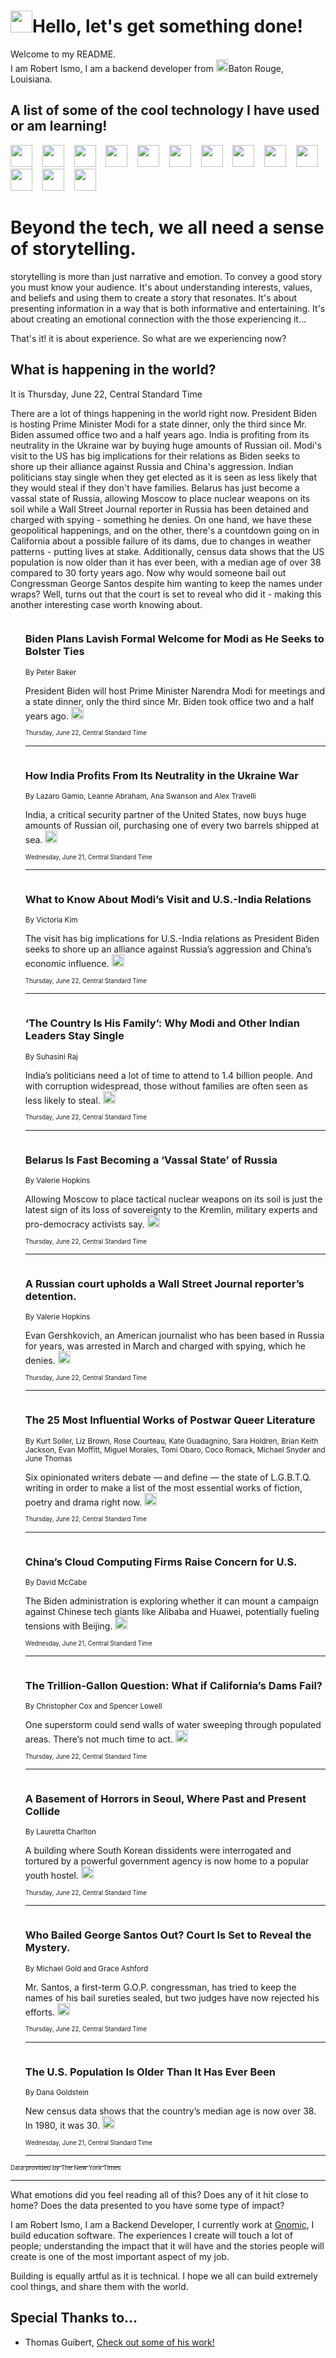 <h1><img src="https://emojis.slackmojis.com/emojis/images/1643514375/3493/hot-coffee.gif?1643514375" width="35"/>Hello, let's get something done!</h1>

<p>Welcome to my README.<br/>
I am Robert Ismo, I am a backend developer from <img src="https://emojis.slackmojis.com/emojis/images/1638395689/50435/moulin_rouge.png?1638395689" width="20"/>Baton Rouge, Louisiana.</p>
<h2>A list of some of the cool technology I have used or am learning!</h2>
<p>
<img src="https://emojis.slackmojis.com/emojis/images/1643516091/21142/meow_bongotap.gif?1643516091" width="35" alt="">
<img src="https://img.shields.io/badge/Favorite%20Frontend%20Framework-SvelteKit-f83903" alt="">
<img src="https://img.shields.io/badge/Second%20Favorite-Vue-40b581" alt="">
<img src="https://img.shields.io/badge/Most%20Used%20Runtime-Nodejs-78b061" alt="">
<img src="https://emojis.slackmojis.com/emojis/images/1643517416/34482/fire.gif?1643517416" width="35" alt="">
<img src="https://img.shields.io/badge/Javascript%20But%20Better-Typescript-0078ca" alt="">
<img src="https://img.shields.io/badge/Favorite%20Language-Elixir-3e244d" alt="">
<img src="https://img.shields.io/badge/Containerize%20Everything-Docker-6ac9ef" alt="">
<img src="https://emojis.slackmojis.com/emojis/images/1643514596/5999/meow_party.gif?1643514596" width="35" alt="">
<img src="https://img.shields.io/badge/API%20Love%20Language-Graphql-de32a5" alt="">
<img src="https://img.shields.io/badge/Our%20Favorite%20Version%20Controller-Git-e94f33" alt="">
<img src="https://img.shields.io/badge/Favorite%20Database-Redis-d42d1d" alt="">
<img src="https://emojis.slackmojis.com/emojis/images/1643514559/5584/deployparrot.gif?1643514559" width="35" alt="">
<img src="https://img.shields.io/badge/Container%20Interstate-RabbitMQ-f66200" alt="">
<img src="https://img.shields.io/badge/Gotta%20Learn-Kubernetes-316adf" alt="">
<img src="https://img.shields.io/badge/Really%20Mature%20Now-WASM-654fef" alt="">
<img src="https://emojis.slackmojis.com/emojis/images/1666642497/61942/dance_vibe.gif?1666642497" width="35" alt="">
<img src="https://img.shields.io/badge/For%20My%20M1-ARM64-657d96" alt="">
<img src="https://img.shields.io/badge/Loving%20This%20So%20Much-TailwindCSS-17bcb5" alt="">
<img src="https://img.shields.io/badge/Cool%20Build%20Tool-Vite-f9cb24" alt="">
<img src="https://emojis.slackmojis.com/emojis/images/1669231376/62819/working-on-it.gif?1669231376" width="35" alt="">
<img src="https://img.shields.io/badge/Fun%20and%20Easy%20Database-MongoDB-5f8c49" alt="">
<img src="https://img.shields.io/badge/JS%20Life%20Support-NPM-c73737" alt="">
<img src="https://img.shields.io/badge/I%20Liked%20It-DynamoDB-0073b9" alt="">
<img src="https://emojis.slackmojis.com/emojis/images/1643514045/46/question.gif?1643514045" width="35" alt="">
<img src="https://img.shields.io/badge/cool-React-60d6f9" alt="">
<img src="https://img.shields.io/badge/Future%20Big%20Project-Lambda-f37e00" alt="">
<img src="https://img.shields.io/badge/NPM%20But%20Better-PNPM-f1aa07" alt="">
<img src="https://emojis.slackmojis.com/emojis/images/1643514943/9662/fbwow.gif?1643514943" width="35" alt="">
<img src="https://img.shields.io/badge/First%20Language-C-662079" alt="">
<img src="https://img.shields.io/badge/Where%20I%20Deploy%20Frontend-Vercel-000000" alt="">
<img src="https://img.shields.io/badge/Who%20Does%20not%20Want%20an%20App-Swift-f9492a" alt="">
<img src="https://emojis.slackmojis.com/emojis/images/1643514058/151/javascript.png?1643514058" width="35" alt="">
<img src="https://img.shields.io/badge/cool-Python-fbd542" alt="">
<img src="https://img.shields.io/badge/Favorite%20Something-Stripe-656cdc" alt="">
<img src="https://img.shields.io/badge/Of%20Course-HTML5-ed6327" alt="">
<img src="https://emojis.slackmojis.com/emojis/images/1660415405/60731/bomb.gif?1660415405" width="35" alt="">
<img src="https://img.shields.io/badge/hate-CSS-2964ec" alt="">
<img src="https://img.shields.io/badge/Learning-CircleCI-141215" alt="">
<img src="https://img.shields.io/badge/Learning-Rust-fbbb3b" alt="">
<img src="https://emojis.slackmojis.com/emojis/images/1660415397/60712/writing-hand.gif?1660415397" width="35" alt="">
<img src="https://img.shields.io/badge/Dev%20Browser%20of%20Choice-Firefox-cc4e26" alt="">
<img src="https://img.shields.io/badge/Recoverying%20From%20Windows-UNIX-1781e3" alt="">
<img src="https://img.shields.io/badge/LOVE-LogSeq-90c1c2" alt="">
<img src="https://emojis.slackmojis.com/emojis/images/1643514066/223/kirby.gif?1643514066" width="35" alt="">
<img src="https://img.shields.io/badge/Daily%20Driver-MacOS-e6e6e8" alt="">
<img src="https://img.shields.io/badge/Git%20Server-Github-000000" alt="">
<img src="https://img.shields.io/badge/enjoyable-EC2-f17428" alt="">
<img src="https://emojis.slackmojis.com/emojis/images/1643514239/2069/excited.gif?1643514239" width="35" alt="">
</p>
<h1>Beyond the tech, we all need a sense of storytelling.</h1>
<p>storytelling is more than just narrative and emotion. To convey a good story you must know your audience. It's about understanding interests, values, and beliefs and using them to create a story that resonates. It's about presenting information in a way that is both informative and entertaining. It's about creating an emotional connection with the those experiencing it...</p>
<p>That's it! it is about experience. So what are we experiencing now?</p>
<h2>What is happening in the world?</h2>
<p>It is Thursday, June 22, Central Standard Time</p>
<p>
There are a lot of things happening in the world right now. President Biden is hosting Prime Minister Modi for a state dinner, only the third since Mr. Biden assumed office two and a half years ago. India is profiting from its neutrality in the Ukraine war by buying huge amounts of Russian oil. Modi&#39;s visit to the US has big implications for their relations as Biden seeks to shore up their alliance against Russia and China&#39;s aggression. Indian politicians stay single when they get elected as it is seen as less likely that they would steal if they don&#39;t have families. Belarus has just become a vassal state of Russia, allowing Moscow to place nuclear weapons on its soil while a Wall Street Journal reporter in Russia has been detained and charged with spying - something he denies. On one hand, we have these geopolitical happenings, and on the other, there&#39;s a countdown going on in California about a possible failure of its dams, due to changes in weather patterns - putting lives at stake. Additionally, census data shows that the US population is now older than it has ever been, with a median age of over 38 compared to 30 forty years ago. Now why would someone bail out Congressman George Santos despite him wanting to keep the names under wraps? Well, turns out that the court is set to reveal who did it - making this another interesting case worth knowing about.</p>
<ol>
<img src="https://img.shields.io/badge/-us-blue" alt="">
<h3>Biden Plans Lavish Formal Welcome for Modi as He Seeks to Bolster Ties</h3>
<sub>By Peter Baker</sub>
<p>President Biden will host Prime Minister Narendra Modi for meetings and a state dinner, only the third since Mr. Biden took office two and a half years ago.  <a href="https://nyti.ms/3NFlz8a"><img src="https://developer.nytimes.com/files/poweredby_nytimes_30b.png?v=1583354208352" height="20"></a></p>
<sub><sub>Thursday, June 22, Central Standard Time</sub></sub>
<hr/>
<img src="https://img.shields.io/badge/-business-blue" alt="">
<h3>How India Profits From Its Neutrality in the Ukraine War</h3>
<sub>By Lazaro Gamio, Leanne Abraham, Ana Swanson and Alex Travelli</sub>
<p>India, a critical security partner of the United States, now buys huge amounts of Russian oil, purchasing one of every two barrels shipped at sea.  <a href="https://nyti.ms/3Xh5Orf"><img src="https://developer.nytimes.com/files/poweredby_nytimes_30b.png?v=1583354208352" height="20"></a></p>
<sub><sub>Wednesday, June 21, Central Standard Time</sub></sub>
<hr/>
<img src="https://img.shields.io/badge/-world-blue" alt="">
<h3>What to Know About Modi’s Visit and U.S.-India Relations</h3>
<sub>By Victoria Kim</sub>
<p>The visit has big implications for U.S.-India relations as President Biden seeks to shore up an alliance against Russia’s aggression and China’s economic influence.  <a href="https://nyti.ms/3CF8khx"><img src="https://developer.nytimes.com/files/poweredby_nytimes_30b.png?v=1583354208352" height="20"></a></p>
<sub><sub>Thursday, June 22, Central Standard Time</sub></sub>
<hr/>
<img src="https://img.shields.io/badge/-world-blue" alt="">
<h3>‘The Country Is His Family’: Why Modi and Other Indian Leaders Stay Single</h3>
<sub>By Suhasini Raj</sub>
<p>India’s politicians need a lot of time to attend to 1.4 billion people. And with corruption widespread, those without families are often seen as less likely to steal.  <a href="https://nyti.ms/3p9ADBH"><img src="https://developer.nytimes.com/files/poweredby_nytimes_30b.png?v=1583354208352" height="20"></a></p>
<sub><sub>Thursday, June 22, Central Standard Time</sub></sub>
<hr/>
<img src="https://img.shields.io/badge/-world-blue" alt="">
<h3>Belarus Is Fast Becoming a ‘Vassal State’ of Russia</h3>
<sub>By Valerie Hopkins</sub>
<p>Allowing Moscow to place tactical nuclear weapons on its soil is just the latest sign of its loss of sovereignty to the Kremlin, military experts and pro-democracy activists say.  <a href="https://nyti.ms/447A2Pq"><img src="https://developer.nytimes.com/files/poweredby_nytimes_30b.png?v=1583354208352" height="20"></a></p>
<sub><sub>Thursday, June 22, Central Standard Time</sub></sub>
<hr/>
<img src="https://img.shields.io/badge/-world-blue" alt="">
<h3>A Russian court upholds a Wall Street Journal reporter’s detention.</h3>
<sub>By Valerie Hopkins</sub>
<p>Evan Gershkovich, an American journalist who has been based in Russia for years, was arrested in March and charged with spying, which he denies.  <a href="https://nyti.ms/3CFfFh5"><img src="https://developer.nytimes.com/files/poweredby_nytimes_30b.png?v=1583354208352" height="20"></a></p>
<sub><sub>Thursday, June 22, Central Standard Time</sub></sub>
<hr/>
<img src="https://img.shields.io/badge/-t-magazine-blue" alt="">
<h3>The 25 Most Influential Works of Postwar Queer Literature</h3>
<sub>By Kurt Soller, Liz Brown, Rose Courteau, Kate Guadagnino, Sara Holdren, Brian Keith Jackson, Evan Moffitt, Miguel Morales, Tomi Obaro, Coco Romack, Michael Snyder and June Thomas</sub>
<p>Six opinionated writers debate — and define — the state of L.G.B.T.Q. writing in order to make a list of the most essential works of fiction, poetry and drama right now.  <a href="https://nyti.ms/3NHjjNH"><img src="https://developer.nytimes.com/files/poweredby_nytimes_30b.png?v=1583354208352" height="20"></a></p>
<sub><sub>Thursday, June 22, Central Standard Time</sub></sub>
<hr/>
<img src="https://img.shields.io/badge/-technology-blue" alt="">
<h3>China’s Cloud Computing Firms Raise Concern for U.S.</h3>
<sub>By David McCabe</sub>
<p>The Biden administration is exploring whether it can mount a campaign against Chinese tech giants like Alibaba and Huawei, potentially fueling tensions with Beijing.  <a href="https://nyti.ms/46kWoPp"><img src="https://developer.nytimes.com/files/poweredby_nytimes_30b.png?v=1583354208352" height="20"></a></p>
<sub><sub>Wednesday, June 21, Central Standard Time</sub></sub>
<hr/>
<img src="https://img.shields.io/badge/-magazine-blue" alt="">
<h3>The Trillion-Gallon Question: What if California’s Dams Fail?</h3>
<sub>By Christopher Cox and Spencer Lowell</sub>
<p>One superstorm could send walls of water sweeping through populated areas. There’s not much time to act.  <a href="https://nyti.ms/42TSJVR"><img src="https://developer.nytimes.com/files/poweredby_nytimes_30b.png?v=1583354208352" height="20"></a></p>
<sub><sub>Thursday, June 22, Central Standard Time</sub></sub>
<hr/>
<img src="https://img.shields.io/badge/-world-blue" alt="">
<h3>A Basement of Horrors in Seoul, Where Past and Present Collide</h3>
<sub>By Lauretta Charlton</sub>
<p>A building where South Korean dissidents were interrogated and tortured by a powerful government agency is now home to a popular youth hostel.  <a href="https://nyti.ms/3Poyc8K"><img src="https://developer.nytimes.com/files/poweredby_nytimes_30b.png?v=1583354208352" height="20"></a></p>
<sub><sub>Thursday, June 22, Central Standard Time</sub></sub>
<hr/>
<img src="https://img.shields.io/badge/-nyregion-blue" alt="">
<h3>Who Bailed George Santos Out? Court Is Set to Reveal the Mystery.</h3>
<sub>By Michael Gold and Grace Ashford</sub>
<p>Mr. Santos, a first-term G.O.P. congressman, has tried to keep the names of his bail sureties sealed, but two judges have now rejected his efforts.  <a href="https://nyti.ms/3CHGiBP"><img src="https://developer.nytimes.com/files/poweredby_nytimes_30b.png?v=1583354208352" height="20"></a></p>
<sub><sub>Thursday, June 22, Central Standard Time</sub></sub>
<hr/>
<img src="https://img.shields.io/badge/-us-blue" alt="">
<h3>The U.S. Population Is Older Than It Has Ever Been</h3>
<sub>By Dana Goldstein</sub>
<p>New census data shows that the country’s median age is now over 38. In 1980, it was 30.  <a href="https://nyti.ms/3JrcVrw"><img src="https://developer.nytimes.com/files/poweredby_nytimes_30b.png?v=1583354208352" height="20"></a></p>
<sub><sub>Wednesday, June 21, Central Standard Time</sub></sub>
<hr/>
</ol>
<a href="https://developer.nytimes.com"><sub><sub>Data provided by The New York Times</sub></sub></a>
<hr/>
<p>What emotions did you feel reading all of this? Does any of it hit close to home? Does the data presented to you have some type of impact?</p>
<p>I am Robert Ismo, I am a Backend Developer, I currently work at <a href="https://gnomic.education/">Gnomic</a>, I build education software. The experiences I create will touch a lot of people; understanding the impact that it will have and the stories people will create is one of the most important aspect of my job.</p>
<p>Building is equally artful as it is technical. I hope we all can build extremely cool things, and share them with the world.</p>
<h2>Special Thanks to...</h2>
<ul>
<li>Thomas Guibert, <a href="https://github.com/thmsgbrt/thmsgbrt">Check out some of his work!</a></li>
</ul>